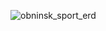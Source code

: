 ![obninsk_sport_erd](https://github.com/serik671/obninsk_sport/assets/70952041/66aad5b9-6928-4e3f-8c8c-07606632d981)
